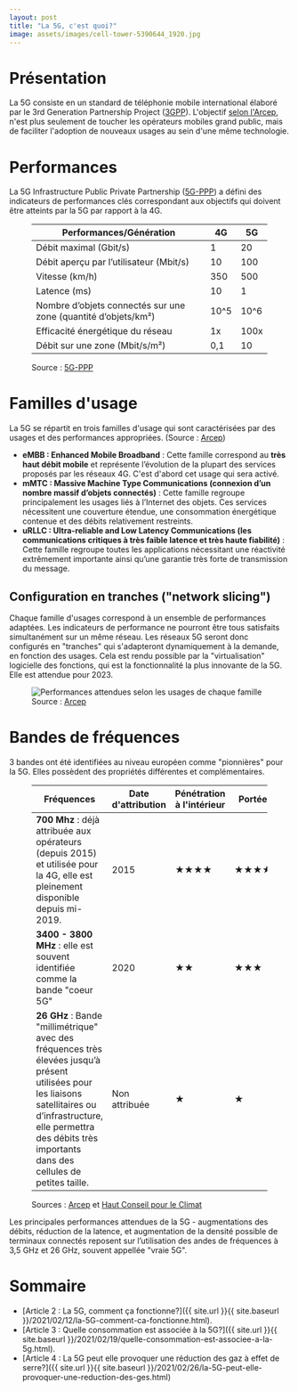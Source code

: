 ```yaml
---
layout: post
title: "La 5G, c'est quoi?"
image: assets/images/cell-tower-5390644_1920.jpg
---
```


# Présentation
La 5G consiste en un standard de téléphonie mobile international élaboré par le 3rd Generation Partnership Project ([3GPP](https://www.3gpp.org/)). L'objectif [selon l'Arcep](https://www.arcep.fr/la-regulation/grands-dossiers-reseaux-mobiles/la-5g.html), n'est plus seulement de toucher les opérateurs mobiles grand public, mais de faciliter l'adoption de nouveaux usages au sein d'une même technologie.

# Performances

La 5G Infrastructure Public Private Partnership ([5G-PPP](https://5g-ppp.eu/)) a défini des indicateurs de performances clés correspondant aux objectifs qui doivent être atteints par la 5G par rapport à la 4G.
<figure class="align-center">
<table>
<thead>
  <tr>
    <th>Performances/Génération</th>
    <th>4G</th>
    <th>5G</th>
  </tr>
</thead>
<tbody>
  <tr>
    <td>Débit maximal (Gbit/s)</td>
    <td>1</td>
    <td>20</td>
  </tr>
  <tr>
    <td>Débit aperçu par l’utilisateur (Mbit/s)</td>
    <td>10</td>
    <td>100</td>
  </tr>
  <tr>
    <td>Vitesse (km/h)</td>
    <td>350</td>
    <td>500</td>
  </tr>
  <tr>
    <td>Latence (ms)</td>
    <td>10</td>
    <td>1</td>
  </tr>
  <tr>
    <td>Nombre d’objets connectés sur une zone (quantité d’objets/km²)</td>
    <td>10^5</td>
    <td>10^6</td>
  </tr>
  <tr>
    <td>Efficacité énergétique du réseau</td>
    <td>1x</td>
    <td>100x</td>
  </tr>
  <tr>
    <td>Débit sur une zone (Mbit/s/m²)</td>
    <td>0,1</td>
    <td>10</td>
  </tr>
</tbody>
</table>
<figcaption>Source : <a href="https://5g-ppp.eu/wp-content/uploads/2017/10/Euro-5G-D2.6_Final-report-on-programme-progress-and-KPIs.pdf#%5B%7B%22num%22%3A59%2C%22gen%22%3A0%7D%2C%7B%22name%22%3A%22XYZ%22%7D%2C82%2C781%2C0%5D">5G-PPP</a></figcaption>
</figure>

# Familles d'usage
La 5G se répartit en trois familles d'usage qui sont caractérisées par des usages et des performances appropriées. (Source : [Arcep](https://www.arcep.fr/fileadmin/cru-1614035751/reprise/dossiers/collectivites/ateliers-TC-2019/atelier-TC-5G-part01-260619.pdf#page=4))

* **eMBB : Enhanced Mobile Broadband** : Cette famille correspond au **très haut débit mobile** et représente l’évolution de la plupart des services proposés par les réseaux 4G. C'est d'abord cet usage qui sera activé.
* **mMTC : Massive Machine Type Communications (connexion d’un nombre massif d’objets connectés)** : Cette famille regroupe principalement les usages liés à l’Internet des objets. Ces services nécessitent une couverture étendue, une consommation énergétique contenue et des débits relativement restreints.
* **uRLLC : Ultra-reliable and Low Latency Communications (les communications critiques à très faible latence et très haute fiabilité)** : Cette famille regroupe toutes les applications nécessitant une réactivité extrêmement importante ainsi qu’une garantie très forte de transmission du message.

## Configuration en tranches ("network slicing")
Chaque famille d'usages correspond à un ensemble de performances adaptées. Les indicateurs de performance ne pourront être tous satisfaits simultanément sur un même réseau. Les réseaux 5G seront donc configurés en "tranches" qui s'adapteront dynamiquement à la demande, en fonction des usages. Cela est rendu possible par la "virtualisation" logicielle des fonctions, qui est la fonctionnalité la plus innovante de la 5G. Elle est attendue pour 2023.

<figure class="align-center">
  <img src="{{ site.url }}{{ site.baseurl }}/assets/images/5G_usages_kpi.png" alt="Performances attendues selon les usages de chaque famille">
  <figcaption>Source : <a href="https://www.arcep.fr/fileadmin/cru-1614035751/reprise/dossiers/collectivites/ateliers-TC-2019/atelier-TC-5G-part01-260619.pdf#page=5">Arcep</a></figcaption>
</figure> 

# Bandes de fréquences
3 bandes ont été identifiées au niveau européen comme "pionnières" pour la 5G. Elles possèdent des propriétés différentes et complémentaires.
<figure class="align-center">
<table>
<thead>
  <tr>
    <th>Fréquences</th>
    <th>Date d'attribution</th>
    <th>Pénétration à l'intérieur</th>
    <th>Portée</th>
    <th>Débit</th>
  </tr>
</thead>
<tbody>
  <tr>
    <td><strong>700 Mhz</strong> : déjà attribuée aux opérateurs (depuis 2015) et utilisée pour la 4G, elle est pleinement disponible depuis mi-2019.</td>
    <td>2015</td>
    <td>★★★★</td>
    <td>★★★★</td>
    <td>★</td>
  </tr>
  <tr>
    <td><strong>3400 - 3800 MHz</strong> : elle est souvent identifiée comme la bande "coeur 5G"</td>
    <td>2020</td>
    <td>★★</td>
    <td>★★★</td>
    <td>★★★</td>
  </tr>
  <tr>
    <td><strong>26 GHz</strong> : Bande "millimétrique" avec des fréquences très élevées jusqu’à présent utilisées pour les liaisons satellitaires ou d’infrastructure, elle permettra des débits très importants dans des cellules de petites taille.</td>
    <td>Non attribuée</td>
    <td>★</td>
    <td>★</td>
    <td>★★★★</td>
  </tr>
</tbody>
</table>
<figcaption>Sources : <a href="https://www.arcep.fr/fileadmin/cru-1614035751/user_upload/grands_dossiers/5G/introduction-5G-usages-et-frequences.pdf#page=5">Arcep</a> et <a href="https://www.hautconseilclimat.fr/wp-content/uploads/2020/12/haut-conseil-pour-le-climat_rapport-5g.pdf#page=10">Haut Conseil pour le Climat</a></figcaption>
</figure>

Les principales performances attendues de la 5G - augmentations des débits, réduction de la latence, et augmentation de la densité possible de terminaux connectés reposent sur l’utilisation des andes de fréquences à 3,5 GHz et 26 GHz, souvent appellée "vraie 5G".

# Sommaire
- [Article 2 : La 5G, comment ça fonctionne?]({{ site.url }}{{ site.baseurl }}/2021/02/12/la-5G-comment-ca-fonctionne.html).
- [Article 3 : Quelle consommation est associée à la 5G?]({{ site.url }}{{ site.baseurl }}/2021/02/19/quelle-consommation-est-associee-a-la-5g.html).
- [Article 4 : La 5G peut elle provoquer une réduction des gaz à effet de serre?]({{ site.url }}{{ site.baseurl }}/2021/02/26/la-5G-peut-elle-provoquer-une-reduction-des-ges.html)